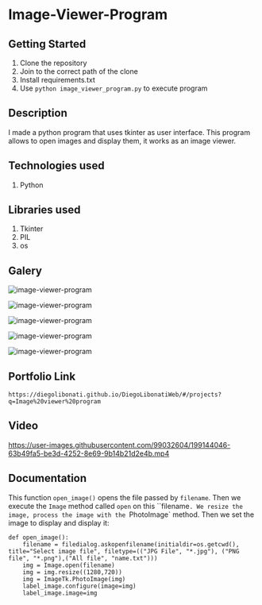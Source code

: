 # Image-Viewer-Program

## Getting Started

1. Clone the repository
2. Join to the correct path of the clone
3. Install requirements.txt
4. Use `python image_viewer_program.py` to execute program

## Description

I made a python program that uses tkinter as user interface. This program allows to open images and display them, it works as an image viewer.

## Technologies used

1. Python

## Libraries used

1. Tkinter
2. PIL
3. os

## Galery

![image-viewer-program](https://raw.githubusercontent.com/DiegoLibonati/DiegoLibonatiWeb/main/data/projects/Python/Imagenes/imageviewerpython-0.jpg)

![image-viewer-program](https://raw.githubusercontent.com/DiegoLibonati/DiegoLibonatiWeb/main/data/projects/Python/Imagenes/imageviewerpython-1.jpg)

![image-viewer-program](https://raw.githubusercontent.com/DiegoLibonati/DiegoLibonatiWeb/main/data/projects/Python/Imagenes/imageviewerpython-2.jpg)

![image-viewer-program](https://raw.githubusercontent.com/DiegoLibonati/DiegoLibonatiWeb/main/data/projects/Python/Imagenes/imageviewerpython-3.jpg)

![image-viewer-program](https://raw.githubusercontent.com/DiegoLibonati/DiegoLibonatiWeb/main/data/projects/Python/Imagenes/imageviewerpython-4.jpg)

## Portfolio Link

`https://diegolibonati.github.io/DiegoLibonatiWeb/#/projects?q=Image%20viewer%20program`

## Video

https://user-images.githubusercontent.com/99032604/199144046-63b49fa5-be3d-4252-8e69-9b14b21d2e4b.mp4

## Documentation

This function `open_image()` opens the file passed by `filename`. Then we execute the `Image` method called `open` on this ``filename`. We resize the image, process the image with the `PhotoImage` method. Then we set the image to display and display it:

```
def open_image():
    filename = filedialog.askopenfilename(initialdir=os.getcwd(), title="Select image file", filetype=(("JPG File", "*.jpg"), ("PNG file", "*.png"),("All file", "name.txt")))
    img = Image.open(filename)
    img = img.resize((1280,720))
    img = ImageTk.PhotoImage(img)
    label_image.configure(image=img)
    label_image.image=img
```
